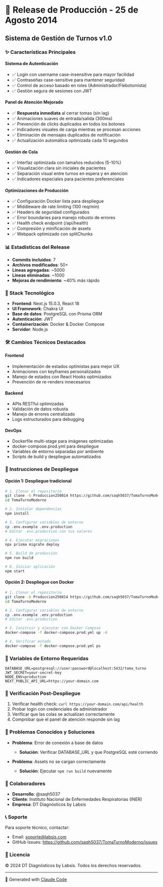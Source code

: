 # 🚀 Release de Producción - 25 de Agosto 2014

## Sistema de Gestión de Turnos v1.0

### ✨ Características Principales

#### Sistema de Autenticación
- ✅ Login con username case-insensitive para mayor facilidad
- ✅ Contraseñas case-sensitive para mantener seguridad
- ✅ Control de acceso basado en roles (Administrador/Flebotomista)
- ✅ Gestión segura de sesiones con JWT

#### Panel de Atención Mejorado
- ✅ **Respuesta inmediata** al cerrar tomas (sin lag)
- ✅ Animaciones suaves de entrada/salida (300ms)
- ✅ Prevención de clicks duplicados en todos los botones
- ✅ Indicadores visuales de carga mientras se procesan acciones
- ✅ Eliminación de mensajes duplicados de notificación
- ✅ Actualización automática optimizada cada 10 segundos

#### Gestión de Cola
- ✅ Interfaz optimizada con tamaños reducidos (5-10%)
- ✅ Visualización clara sin iniciales de pacientes
- ✅ Separación visual entre turnos en espera y en atención
- ✅ Indicadores especiales para pacientes preferenciales

#### Optimizaciones de Producción
- ✅ Configuración Docker lista para despliegue
- ✅ Middleware de rate limiting (100 req/min)
- ✅ Headers de seguridad configurados
- ✅ Error boundaries para manejo robusto de errores
- ✅ Health check endpoint (/api/health)
- ✅ Compresión y minificación de assets
- ✅ Webpack optimizado con splitChunks

### 📊 Estadísticas del Release
- **Commits incluidos**: 7
- **Archivos modificados**: 50+
- **Líneas agregadas**: ~5000
- **Líneas eliminadas**: ~1000
- **Mejoras de rendimiento**: ~40% más rápido

### 🔧 Stack Tecnológico
- **Frontend**: Next.js 15.0.3, React 18
- **UI Framework**: Chakra UI
- **Base de datos**: PostgreSQL con Prisma ORM
- **Autenticación**: JWT
- **Containerización**: Docker & Docker Compose
- **Servidor**: Node.js

### 🛠️ Cambios Técnicos Destacados

#### Frontend
- Implementación de estados optimistas para mejor UX
- Animaciones con keyframes personalizados
- Manejo de estados con React Hooks optimizados
- Prevención de re-renders innecesarios

#### Backend
- APIs RESTful optimizadas
- Validación de datos robusta
- Manejo de errores centralizado
- Logs estructurados para debugging

#### DevOps
- Dockerfile multi-stage para imágenes optimizadas
- docker-compose.prod.yml para despliegue
- Variables de entorno separadas por ambiente
- Scripts de build y despliegue automatizados

### 📝 Instrucciones de Despliegue

#### Opción 1: Despliegue tradicional
```bash
# 1. Clonar el repositorio
git clone -b Produccion250814 https://github.com/saqh5037/TomaTurnoModerno.git
cd TomaTurnoModerno

# 2. Instalar dependencias
npm install

# 3. Configurar variables de entorno
cp .env.example .env.production
# Editar .env.production con tus valores

# 4. Ejecutar migraciones
npx prisma migrate deploy

# 5. Build de producción
npm run build

# 6. Iniciar aplicación
npm start
```

#### Opción 2: Despliegue con Docker
```bash
# 1. Clonar el repositorio
git clone -b Produccion250814 https://github.com/saqh5037/TomaTurnoModerno.git
cd TomaTurnoModerno

# 2. Configurar variables de entorno
cp .env.example .env.production
# Editar .env.production

# 3. Construir y ejecutar con Docker Compose
docker-compose -f docker-compose.prod.yml up -d

# 4. Verificar estado
docker-compose -f docker-compose.prod.yml ps
```

### 🔐 Variables de Entorno Requeridas
```env
DATABASE_URL=postgresql://user:password@localhost:5432/toma_turno
JWT_SECRET=your-secret-key
NODE_ENV=production
NEXT_PUBLIC_API_URL=https://your-domain.com
```

### 🚦 Verificación Post-Despliegue
1. Verificar health check: `curl https://your-domain.com/api/health`
2. Probar login con credenciales de administrador
3. Verificar que las colas se actualizan correctamente
4. Comprobar que el panel de atención responde sin lag

### 🐛 Problemas Conocidos y Soluciones
- **Problema**: Error de conexión a base de datos
  - **Solución**: Verificar DATABASE_URL y que PostgreSQL esté corriendo
  
- **Problema**: Assets no se cargan correctamente
  - **Solución**: Ejecutar `npm run build` nuevamente

### 👥 Colaboradores
- **Desarrollo**: @saqh5037
- **Cliente**: Instituto Nacional de Enfermedades Respiratorias (INER)
- **Empresa**: DT Diagnósticos by Labsis

### 📞 Soporte
Para soporte técnico, contactar:
- Email: soporte@labsis.com
- GitHub Issues: https://github.com/saqh5037/TomaTurnoModerno/issues

### 📄 Licencia
© 2024 DT Diagnósticos by Labsis. Todos los derechos reservados.

---
🤖 Generated with [Claude Code](https://claude.ai/code)